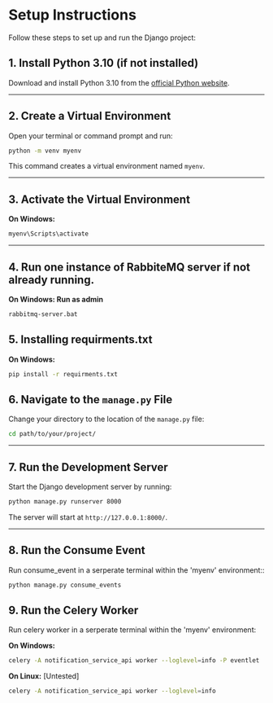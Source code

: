 # Setup Instructions

Follow these steps to set up and run the Django project:

## 1. Install Python 3.10 (if not installed)

Download and install Python 3.10 from the [official Python website](https://www.python.org/downloads/release/python-3100/).

---

## 2. Create a Virtual Environment

Open your terminal or command prompt and run:

```bash
python -m venv myenv
```

This command creates a virtual environment named `myenv`.

---

## 3. Activate the Virtual Environment

**On Windows:**

  ```bash
  myenv\Scripts\activate
  ```
---
## 4. Run one instance of RabbiteMQ server if not already running.

**On Windows: Run as admin**

  ```bash
  rabbitmq-server.bat
  ```

## 5. Installing requirments.txt

**On Windows:**

  ```bash
  pip install -r requirments.txt
  ```

## 6. Navigate to the `manage.py` File

Change your directory to the location of the `manage.py` file:

```bash
cd path/to/your/project/
```

---

## 7. Run the Development Server

Start the Django development server by running:

```bash
python manage.py runserver 8000
```

The server will start at `http://127.0.0.1:8000/`.

---

## 8. Run the Consume Event

Run consume_event in a serperate terminal within the 'myenv' environment::


```bash
python manage.py consume_events
```

## 9. Run the Celery Worker

Run celery worker in a serperate terminal within the 'myenv' environment:

**On Windows:**
```bash
celery -A notification_service_api worker --loglevel=info -P eventlet
```
**On Linux:** [Untested]
```bash
celery -A notification_service_api worker --loglevel=info
```

